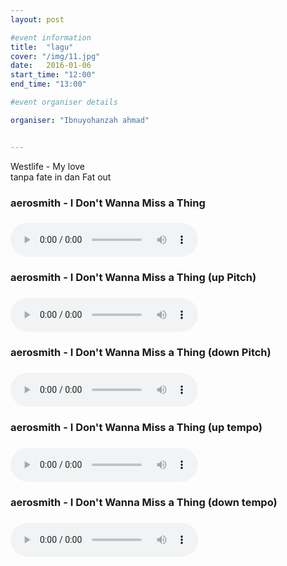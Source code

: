 ```yaml
---
layout: post

#event information
title:  "lagu"
cover: "/img/11.jpg"
date:   2016-01-06
start_time: "12:00"
end_time: "13:00"

#event organiser details

organiser: "Ibnuyohanzah ahmad"


---
```


<html manifest="cache-manifest.manifest">
<body>

<div id="result"></div>


 </body>
</html>
<p>Westlife - My love<br> tanpa fate in dan Fat out <br>

<p><h3>aerosmith - I Don't Wanna Miss a Thing<h3>
<audio controls="controls">
  <source src="img/Aerosmith - I Don't Wanna Miss a Thing.oog" type="audio/oog" /> 
  Your browser does not support the audio element.
</audio> 
<p><h3>aerosmith - I Don't Wanna Miss a Thing (up Pitch)<h3>
<audio controls="controls">
  <source src="img/Aerosmith - I Don't Wanna Miss a Thing - Up Pitch.oog" type="audio/oog" /> 
  Your browser does not support the audio element.
</audio> 
<p><h3>aerosmith - I Don't Wanna Miss a Thing (down Pitch)<h3>
<audio controls="controls">
  <source src="img/Aerosmith - I Don't Wanna Miss a Thing - down Pitch.oog" type="audio/oog" /> 
  Your browser does not support the audio element.
</audio> 
<p><h3>aerosmith - I Don't Wanna Miss a Thing (up tempo)<h3>
<audio controls="controls">
  <source src="img/Aerosmith - I Don't Wanna Miss a Thing - up Tempo.oog" type="audio/oog" /> 
  Your browser does not support the audio element.
</audio> 
<p><h3>aerosmith - I Don't Wanna Miss a Thing (down tempo)<h3>
<audio controls="controls">
  <source src="img/Aerosmith - I Don't Wanna Miss a Thing - down tempo.oog" type="audio/oog" /> 
  Your browser does not support the audio element.
</audio>
